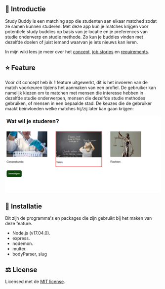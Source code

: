 ## :wave: Introductie
Study Buddy is een matching app die studenten aan elkaar matched zodat ze samen kunnen studeren. Met deze app kun je matches krijgen voor potentiele study buddies op basis van je locatie en je preferences van studie onderwerp en studie methode. Zo kun je buddies vinden met dezelfde doelen of juist iemand waarvan je iets nieuws kan leren.

In mijn wiki lees je meer over het <a href="https://github.com/rarooij98/matching-application/wiki/Concept">concept</a>, 
<a href="https://github.com/rarooij98/matching-application/wiki/Job-Stories">job stories</a> en
<a href="https://github.com/rarooij98/matching-application/wiki/Requirements">requirements</a>.

## :star: Feature
Voor dit concept heb ik 1 feature uitgewerkt, dit is het invoeren van de match voorkeuren tijdens het aanmaken van een profiel. De gebruiker kan namelijk kiezen om te matchen met mensen die interesse hebben in dezelfde studie onderwerpen, mensen die dezelfde studie methodes gebruiken, of mensen in een bepaalde stad. De keuzes die de gebruiker maakt beinvloeden welke matches hij/zij later kan gaan krijgen:

![keuze formulier](https://github.com/rarooij98/matching-application/blob/main/static/images/selected.PNG)

## :rocket: Installatie
Dit zijn de programma's en packages die zijn gebruikt bij het maken van deze feature.

- Node.js (v17.04.0).
- express.
- nodemon.
- multer.
- bodyParser, slug

## :balance_scale: License
Licensed met de <a href="https://github.com/rarooij98/matching-application/blob/main/LICENSE">MIT license</a>. 
